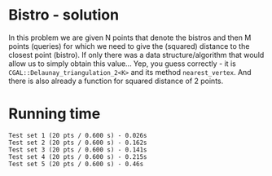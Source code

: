 # Bistro - solution
In this problem we are given N points that denote the bistros and then M points (queries) for which we need to give the (squared) distance to the closest point (bistro). If only there was a data structure/algorithm that would allow us to simply obtain this value... Yep, you guess correctly - it is `CGAL::Delaunay_triangulation_2<K>` and its method `nearest_vertex`. And there is also already a function for squared distance of 2 points.

# Running time
    Test set 1 (20 pts / 0.600 s) - 0.026s
    Test set 2 (20 pts / 0.600 s) - 0.162s
    Test set 3 (20 pts / 0.600 s) - 0.141s
    Test set 4 (20 pts / 0.600 s) - 0.215s
    Test set 5 (20 pts / 0.600 s) - 0.46s
